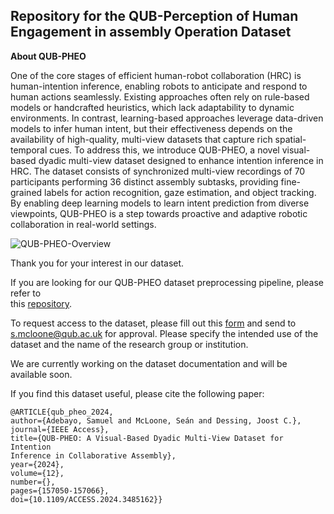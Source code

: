 ## Repository for the QUB-Perception of Human Engagement in assembly Operation Dataset
**About QUB-PHEO**

One of the core stages of efficient human-robot collaboration (HRC) is human-intention inference, enabling robots to anticipate and respond to human actions seamlessly. Existing approaches often rely on rule-based models or handcrafted heuristics, which lack adaptability to dynamic environments. In contrast, learning-based approaches leverage data-driven models to infer human intent, but their effectiveness depends on the availability of high-quality, multi-view datasets that capture rich spatial-temporal cues.
To address this, we introduce QUB-PHEO, a novel visual-based dyadic multi-view dataset designed to enhance intention inference in HRC. The dataset consists of synchronized multi-view recordings of 70 participants performing 36 distinct assembly subtasks, providing fine-grained labels for action recognition, gaze estimation, and object tracking. By enabling deep learning models to learn intent prediction from diverse viewpoints, QUB-PHEO is a step towards proactive and adaptive robotic collaboration in real-world settings.

<!-- Embed the GIF -->
![QUB-PHEO-Overview](media/qub-pheo.gif)

Thank you for your interest in our dataset.

If you are looking for our QUB-PHEO dataset preprocessing pipeline, please refer to  
this [repository](https://github.com/exponentialR/QUB-HRI).

To request access to the dataset, please fill out this [form](https://drive.google.com/file/d/15ciZPOGSz2PM0Bd3rrlV8ZRb3WikVSV2/view?usp=sharing) and send to s.mcloone@qub.ac.uk for approval. Please specify the intended use of the dataset and the name of the research group or institution.

We are currently working on the dataset documentation and will be available soon.

If you find this dataset useful, please cite the following paper:

```
@ARTICLE{qub_pheo_2024,
author={Adebayo, Samuel and McLoone, Seán and Dessing, Joost C.},
journal={IEEE Access},
title={QUB-PHEO: A Visual-Based Dyadic Multi-View Dataset for Intention
Inference in Collaborative Assembly},
year={2024},
volume={12},
number={},
pages={157050-157066},
doi={10.1109/ACCESS.2024.3485162}}
```



